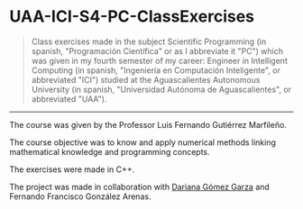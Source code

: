 # UAA-ICI-S4-PC-ClassExercises

> Class exercises made in the subject Scientific Programming (in spanish, "Programación Científica" or as I abbreviate it "PC") which was given in my fourth semester of my career: Engineer in Intelligent Computing (in spanish, "Ingeniería en Computación Inteligente", or abbreviated "ICI") studied at the Aguascalientes Autonomous University (in spanish, "Universidad Autónoma de Aguascalientes", or abbreviated "UAA").

---

The course was given by the Professor Luis Fernando Gutiérrez Marfileño.

The course objective was to know and apply numerical methods linking mathematical knowledge and programming concepts.

The exercises were made in C++.

The project was made in collaboration with [Dariana Gómez Garza](https://github.com/DariGmz) and Fernando Francisco González Arenas.